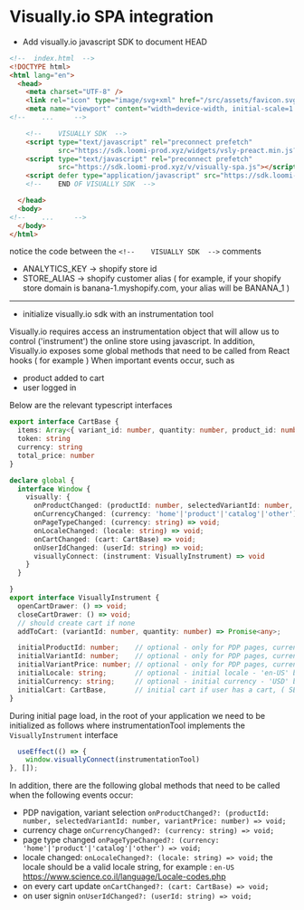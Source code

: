 # Visually.io SPA integration


- Add visually.io javascript SDK to document HEAD

```html
<!--  index.html  -->
<!DOCTYPE html>
<html lang="en">
  <head>
    <meta charset="UTF-8" />
    <link rel="icon" type="image/svg+xml" href="/src/assets/favicon.svg" />
    <meta name="viewport" content="width=device-width, initial-scale=1.0" />
<!--    ...     -->

    <!--    VISUALLY SDK  -->
    <script type="text/javascript" rel="preconnect prefetch"
            src="https://sdk.loomi-prod.xyz/widgets/vsly-preact.min.js?k=ANALYTICS_KEY&e=2&s=STORE_ALIAS"></script>
    <script type="text/javascript" rel="preconnect prefetch"
            src="https://sdk.loomi-prod.xyz/v/visually-spa.js"></script>
    <script defer type="application/javascript" src="https://sdk.loomi-prod.xyz/v/visually-a-spa.js"></script>
    <!--    END OF VISUALLY SDK  -->

  </head>
  <body>
<!--    ...     -->
  </body>
</html>
```

notice the code between the `<!--    VISUALLY SDK  -->` comments

- ANALYTICS_KEY -> shopify store id
- STORE_ALIAS -> shopify customer alias ( for example, if your shopify store domain is banana-1.myshopify.com, your alias will be BANANA_1 )

---

- initialize visually.io sdk with an instrumentation tool

Visually.io requires access an instrumentation object that will allow us to control ('instrument') the online store using javascript.
In addition, Visually.io exposes some global methods that need to be called from React hooks ( for example )
When important events occur, such as 
- product added to cart
- user logged in


Below are the relevant typescript interfaces

```typescript
export interface CartBase {
  items: Array<{ variant_id: number, quantity: number, product_id: number, price: number }>
  token: string
  currency: string
  total_price: number
}

declare global {
  interface Window {
    visually: {
      onProductChanged: (productId: number, selectedVariantId: number, variantPrice: number) => void;
      onCurrencyChanged: (currency: 'home'|'product'|'catalog'|'other') => void;
      onPageTypeChanged: (currency: string) => void;
      onLocaleChanged: (locale: string) => void;
      onCartChanged: (cart: CartBase) => void;
      onUserIdChanged: (userId: string) => void;
      visuallyConnect: (instrument: VisuallyInstrument) => void
    }
  }

}
export interface VisuallyInstrument {
  openCartDrawer: () => void;
  closeCartDrawer: () => void;
  // should create cart if none
  addToCart: (variantId: number, quantity: number) => Promise<any>;

  initialProductId: number;    // optional - only for PDP pages, current product id
  initialVariantId: number;    // optional - only for PDP pages, current variant id
  initialVariantPrice: number; // optional - only for PDP pages, current variant price
  initialLocale: string;       // optional - initial locale - 'en-US' by default
  initialCurrency: string;     // optional - initial currency - 'USD' by default
  initialCart: CartBase,       // initial cart if user has a cart, ( SEE CartBase interface )
}
```


During initial page load, in the root of your application
we need to be initialized as follows
where instrumentationTool implements the `VisuallyInstrument` interface

```typescript
  useEffect(() => {
    window.visuallyConnect(instrumentationTool)
}, []);
```


In addition, there are the following global methods that need to be called when the following events occur:
- PDP navigation, variant selection
`onProductChanged?: (productId: number, selectedVariantId: number, variantPrice: number) => void;`
- currency chage
`onCurrencyChanged?: (currency: string) => void;`
- page type changed 
`onPageTypeChanged?: (currency: 'home'|'product'|'catalog'|'other') => void;`
- locale changed:
`onLocaleChanged?: (locale: string) => void;`
the locale should be a valid locale string, for example : `en-US`
https://www.science.co.il/language/Locale-codes.php
- on every cart update
`onCartChanged?: (cart: CartBase) => void;`
- on user signin
`onUserIdChanged?: (userId: string) => void;`